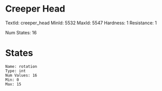 # Creeper Head
TextId: creeper_head
MinId: 5532
MaxId: 5547
Hardness: 1
Resistance: 1

Num States: 16
# States
```
Name: rotation
Type: int
Num Values: 16
Min: 0
Max: 15
```